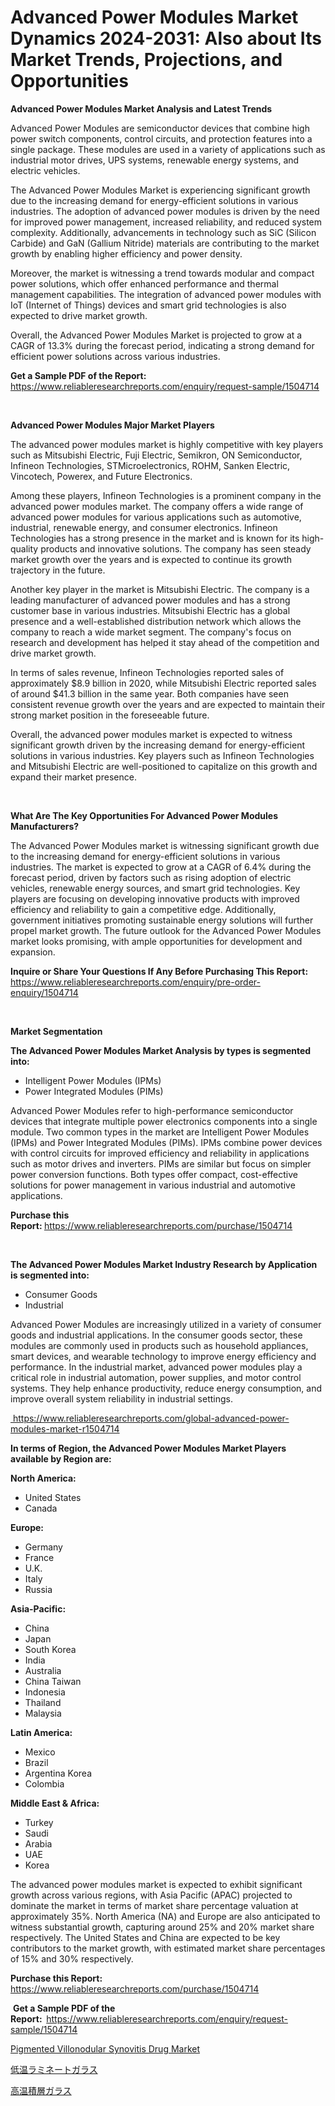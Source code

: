 <p><h1>Advanced Power Modules Market Dynamics 2024-2031: Also about Its Market Trends, Projections, and Opportunities</h1></p><p><strong>Advanced Power Modules Market Analysis and Latest Trends</strong></p>
<p><p>Advanced Power Modules are semiconductor devices that combine high power switch components, control circuits, and protection features into a single package. These modules are used in a variety of applications such as industrial motor drives, UPS systems, renewable energy systems, and electric vehicles.</p><p>The Advanced Power Modules Market is experiencing significant growth due to the increasing demand for energy-efficient solutions in various industries. The adoption of advanced power modules is driven by the need for improved power management, increased reliability, and reduced system complexity. Additionally, advancements in technology such as SiC (Silicon Carbide) and GaN (Gallium Nitride) materials are contributing to the market growth by enabling higher efficiency and power density.</p><p>Moreover, the market is witnessing a trend towards modular and compact power solutions, which offer enhanced performance and thermal management capabilities. The integration of advanced power modules with IoT (Internet of Things) devices and smart grid technologies is also expected to drive market growth.</p><p>Overall, the Advanced Power Modules Market is projected to grow at a CAGR of 13.3% during the forecast period, indicating a strong demand for efficient power solutions across various industries.</p></p>
<p><strong>Get a Sample PDF of the Report:&nbsp;</strong> <a href="https://www.reliableresearchreports.com/enquiry/request-sample/1504714">https://www.reliableresearchreports.com/enquiry/request-sample/1504714</a></p>
<p>&nbsp;</p>
<p><strong>Advanced Power Modules Major Market Players</strong></p>
<p><p>The advanced power modules market is highly competitive with key players such as Mitsubishi Electric, Fuji Electric, Semikron, ON Semiconductor, Infineon Technologies, STMicroelectronics, ROHM, Sanken Electric, Vincotech, Powerex, and Future Electronics. </p><p>Among these players, Infineon Technologies is a prominent company in the advanced power modules market. The company offers a wide range of advanced power modules for various applications such as automotive, industrial, renewable energy, and consumer electronics. Infineon Technologies has a strong presence in the market and is known for its high-quality products and innovative solutions. The company has seen steady market growth over the years and is expected to continue its growth trajectory in the future.</p><p>Another key player in the market is Mitsubishi Electric. The company is a leading manufacturer of advanced power modules and has a strong customer base in various industries. Mitsubishi Electric has a global presence and a well-established distribution network which allows the company to reach a wide market segment. The company's focus on research and development has helped it stay ahead of the competition and drive market growth.</p><p>In terms of sales revenue, Infineon Technologies reported sales of approximately $8.9 billion in 2020, while Mitsubishi Electric reported sales of around $41.3 billion in the same year. Both companies have seen consistent revenue growth over the years and are expected to maintain their strong market position in the foreseeable future.</p><p>Overall, the advanced power modules market is expected to witness significant growth driven by the increasing demand for energy-efficient solutions in various industries. Key players such as Infineon Technologies and Mitsubishi Electric are well-positioned to capitalize on this growth and expand their market presence.</p></p>
<p>&nbsp;</p>
<p><strong>What Are The Key Opportunities For Advanced Power Modules Manufacturers?</strong></p>
<p><p>The Advanced Power Modules market is witnessing significant growth due to the increasing demand for energy-efficient solutions in various industries. The market is expected to grow at a CAGR of 6.4% during the forecast period, driven by factors such as rising adoption of electric vehicles, renewable energy sources, and smart grid technologies. Key players are focusing on developing innovative products with improved efficiency and reliability to gain a competitive edge. Additionally, government initiatives promoting sustainable energy solutions will further propel market growth. The future outlook for the Advanced Power Modules market looks promising, with ample opportunities for development and expansion.</p></p>
<p><strong>Inquire or Share Your Questions If Any Before Purchasing This Report:</strong> <a href="https://www.reliableresearchreports.com/enquiry/pre-order-enquiry/1504714">https://www.reliableresearchreports.com/enquiry/pre-order-enquiry/1504714</a></p>
<p>&nbsp;</p>
<p><strong>Market Segmentation</strong></p>
<p><strong>The Advanced Power Modules Market Analysis by types is segmented into:</strong></p>
<p><ul><li>Intelligent Power Modules (IPMs)</li><li>Power Integrated Modules (PIMs)</li></ul></p>
<p><p>Advanced Power Modules refer to high-performance semiconductor devices that integrate multiple power electronics components into a single module. Two common types in the market are Intelligent Power Modules (IPMs) and Power Integrated Modules (PIMs). IPMs combine power devices with control circuits for improved efficiency and reliability in applications such as motor drives and inverters. PIMs are similar but focus on simpler power conversion functions. Both types offer compact, cost-effective solutions for power management in various industrial and automotive applications.</p></p>
<p><strong>Purchase this Report:&nbsp;</strong><a href="https://www.reliableresearchreports.com/purchase/1504714">https://www.reliableresearchreports.com/purchase/1504714</a></p>
<p>&nbsp;</p>
<p><strong>The Advanced Power Modules Market Industry Research by Application is segmented into:</strong></p>
<p><ul><li>Consumer Goods</li><li>Industrial</li></ul></p>
<p><p>Advanced Power Modules are increasingly utilized in a variety of consumer goods and industrial applications. In the consumer goods sector, these modules are commonly used in products such as household appliances, smart devices, and wearable technology to improve energy efficiency and performance. In the industrial market, advanced power modules play a critical role in industrial automation, power supplies, and motor control systems. They help enhance productivity, reduce energy consumption, and improve overall system reliability in industrial settings.</p></p>
<p><a href="https://www.reliableresearchreports.com/global-advanced-power-modules-market-r1504714">&nbsp;https://www.reliableresearchreports.com/global-advanced-power-modules-market-r1504714</a></p>
<p><strong>In terms of Region, the Advanced Power Modules Market Players available by Region are:</strong></p>
<p>
    <p> <strong> North America: </strong>
        <ul>
            <li>United States</li>
            <li>Canada</li>
        </ul>
        </p> 
    <p> <strong> Europe: </strong>
        <ul>
            <li>Germany</li>
            <li>France</li>
            <li>U.K.</li>
            <li>Italy</li>
            <li>Russia</li>
        </ul>
        </p> 
    <p> <strong> Asia-Pacific: </strong>
        <ul>
            <li>China</li>
            <li>Japan</li>
            <li>South Korea</li>
            <li>India</li>
            <li>Australia</li>
            <li>China Taiwan</li>
            <li>Indonesia</li>
            <li>Thailand</li>
            <li>Malaysia</li>
        </ul>
        </p> 
    <p> <strong> Latin America: </strong>
        <ul>
            <li>Mexico</li>
            <li>Brazil</li>
            <li>Argentina Korea</li>
            <li>Colombia</li>
        </ul>
        </p> 
    <p> <strong> Middle East & Africa: </strong>
        <ul>
            <li>Turkey</li>
            <li>Saudi</li>
            <li>Arabia</li>
            <li>UAE</li>
            <li>Korea</li>
        </ul>
    </p>
    </p>
<p><p>The advanced power modules market is expected to exhibit significant growth across various regions, with Asia Pacific (APAC) projected to dominate the market in terms of market share percentage valuation at approximately 35%. North America (NA) and Europe are also anticipated to witness substantial growth, capturing around 25% and 20% market share respectively. The United States and China are expected to be key contributors to the market growth, with estimated market share percentages of 15% and 30% respectively.</p></p>
<p><strong>Purchase this Report: </strong><a href="https://www.reliableresearchreports.com/purchase/1504714">https://www.reliableresearchreports.com/purchase/1504714</a></p>
<p>&nbsp;<strong>Get a Sample PDF of the Report:&nbsp;&nbsp;</strong><a href="https://www.reliableresearchreports.com/enquiry/request-sample/1504714">https://www.reliableresearchreports.com/enquiry/request-sample/1504714</a></p>
<p><strong></strong></p>
<p><p><a href="https://github.com/HenrietteMills1/Market-Research-Report-List-1/blob/main/pigmented-villonodular-synovitis-drug-market.md">Pigmented Villonodular Synovitis Drug Market</a></p><p><a href="https://github.com/mathieurico66/Market-Research-Report-List-1/blob/main/936606895141.md">低温ラミネートガラス</a></p><p><a href="https://github.com/SarahFahey88/Market-Research-Report-List-1/blob/main/224908295142.md">高温積層ガラス</a></p></p>